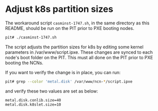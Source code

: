 # Adjust k8s partition sizes

The workaround script `casminst-1747.sh`, in the same directory as this README, should be run on the PIT prior to PXE booting nodes.

```bash
pit# ./casminst-1747.sh
```

The script adjusts the partition sizes for k8s by editing some kernel parameters in /var/www/script.ipxe. These changes are synced to each node's boot folder on the PIT. This must all done on the PIT prior to PXE booting the NCNs.

If you want to verify the change is in place, you can run:

```bash
pit# grep --color 'metal.disk' /var/www/ncn-*/script.ipxe
```

and verify these two values are set as below:

```
metal.disk.conlib.size=40
metal.disk.k8slet.size=10
```
